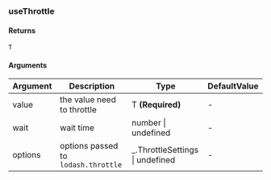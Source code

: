 ### useThrottle

#### Returns

`T`

#### Arguments

| Argument | Description                         | Type                             | DefaultValue |
| -------- | ----------------------------------- | -------------------------------- | ------------ |
| value    | the value need to throttle          | T **(Required)**                 | -            |
| wait     | wait time                           | number \| undefined              | -            |
| options  | options passed to `lodash.throttle` | \_.ThrottleSettings \| undefined | -            |
